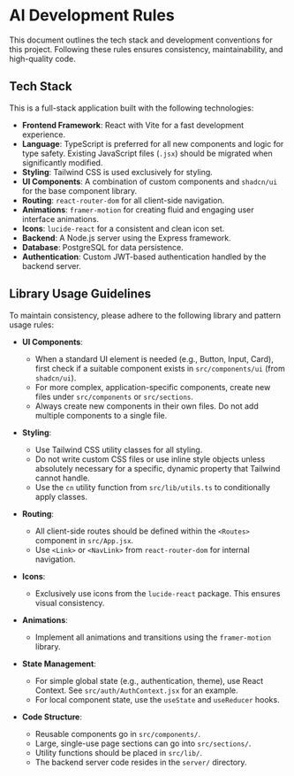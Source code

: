 # AI Development Rules

This document outlines the tech stack and development conventions for this project. Following these rules ensures consistency, maintainability, and high-quality code.

## Tech Stack

This is a full-stack application built with the following technologies:

*   **Frontend Framework**: React with Vite for a fast development experience.
*   **Language**: TypeScript is preferred for all new components and logic for type safety. Existing JavaScript files (`.jsx`) should be migrated when significantly modified.
*   **Styling**: Tailwind CSS is used exclusively for styling.
*   **UI Components**: A combination of custom components and `shadcn/ui` for the base component library.
*   **Routing**: `react-router-dom` for all client-side navigation.
*   **Animations**: `framer-motion` for creating fluid and engaging user interface animations.
*   **Icons**: `lucide-react` for a consistent and clean icon set.
*   **Backend**: A Node.js server using the Express framework.
*   **Database**: PostgreSQL for data persistence.
*   **Authentication**: Custom JWT-based authentication handled by the backend server.

## Library Usage Guidelines

To maintain consistency, please adhere to the following library and pattern usage rules:

*   **UI Components**:
    *   When a standard UI element is needed (e.g., Button, Input, Card), first check if a suitable component exists in `src/components/ui` (from `shadcn/ui`).
    *   For more complex, application-specific components, create new files under `src/components` or `src/sections`.
    *   Always create new components in their own files. Do not add multiple components to a single file.

*   **Styling**:
    *   Use Tailwind CSS utility classes for all styling.
    *   Do not write custom CSS files or use inline style objects unless absolutely necessary for a specific, dynamic property that Tailwind cannot handle.
    *   Use the `cn` utility function from `src/lib/utils.ts` to conditionally apply classes.

*   **Routing**:
    *   All client-side routes should be defined within the `<Routes>` component in `src/App.jsx`.
    *   Use `<Link>` or `<NavLink>` from `react-router-dom` for internal navigation.

*   **Icons**:
    *   Exclusively use icons from the `lucide-react` package. This ensures visual consistency.

*   **Animations**:
    *   Implement all animations and transitions using the `framer-motion` library.

*   **State Management**:
    *   For simple global state (e.g., authentication, theme), use React Context. See `src/auth/AuthContext.jsx` for an example.
    *   For local component state, use the `useState` and `useReducer` hooks.

*   **Code Structure**:
    *   Reusable components go in `src/components/`.
    *   Large, single-use page sections can go into `src/sections/`.
    *   Utility functions should be placed in `src/lib/`.
    *   The backend server code resides in the `server/` directory.